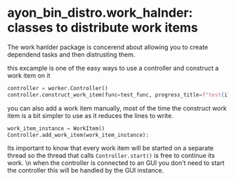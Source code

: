 # ayon_bin_distro.work_halnder: classes to distribute work items

The work hanlder package is concerend about allowing you to create dependend
tasks and then distrusting them.

this excample is one of the easy ways to use a controller and construct a work
item on it

```py
controller = worker.Controller()
controller.construct_work_item(func=test_func, progress_title=f"test{i}")
```

you can also add a work item manually, most of the time the construct work item
is a bit simpler to use as it reduces the lines to write.

```py
work_item_instance = WorkItem()
Controller.add_work_item(work_item_instance):
```

Its important to know that every work item will be started on a separate thread
so the thread that calls `Controller.start()` is free to continue its work. \n
when the controller is connected to an GUI you don't need to start the
controller this will be handled by the GUI instance.
